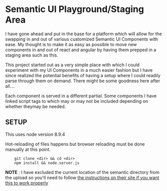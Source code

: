 # Semantic UI Playground/Staging Area


I have gone ahead and put in the base for a platform which will allow for the swapping in and out of various customized 
Semantic UI Components with ease. My thought is to make it as easy as possible to move new components in and out of react 
and angular by having them prepped in a staging area such as this. 


This project started out as a very simple place with which I could experiment with my UI Components in a much easier fashion but I have since realized the potential benefits of having a setup where I could readily parse through them on demand. There might be some goodness here after all....



Each component is served in a different partial. Some components I have linked script tags to which may or may not be included depending on whether theymay be needed. 

## SETUP

This uses node version 8.9.4

Hot-reloading of files happens but browser reloading must be done manually at this point. 


```
    git clone <dir> && cd <dir>
    npm install && node.server.js
```
**NOTE** : I have excluded the current location of the semantic directory from the upload so you'll need to follow 
[the instructions on their site if you want this to work properly](https://semantic-ui.com/introduction/getting-started.html)
 
